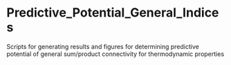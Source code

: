 # Predictive_Potential_General_Indices
Scripts for generating results and figures for determining predictive potential of general sum/product connectivity for thermodynamic properties 
